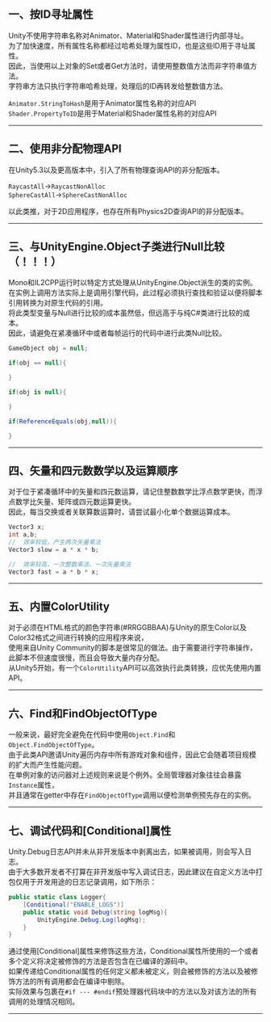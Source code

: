 ## 一、按ID寻址属性
Unity不使用字符串名称对Animator、Material和Shader属性进行内部寻址。  
为了加快速度，所有属性名称都经过哈希处理为属性ID，也是这些ID用于寻址属性。  
因此，当使用以上对象的Set或者Get方法时，请使用整数值方法而非字符串值方法。  
字符串方法只执行字符串哈希处理，处理后的ID再转发给整数值方法。  

```Animator.StringToHash```是用于Animator属性名称的对应API  
```Shader.PropertyToID```是用于Material和Shader属性名称的对应API

---
## 二、使用非分配物理API
在Unity5.3以及更高版本中，引入了所有物理查询API的非分配版本。  

```RaycastAll```->```RaycastNonAlloc```  
```SphereCastAll```->```SphereCastNonAlloc```  

以此类推，对于2D应用程序，也存在所有Physics2D查询API的非分配版本。

---
## 三、与UnityEngine.Object子类进行Null比较（！！！）
Mono和IL2CPP运行时以特定方式处理从UnityEngine.Object派生的类的实例。  
在实例上调用方法实际上是调用引擎代码，此过程必须执行查找和验证以便将脚本引用转换为对原生代码的引用。  
将此类型变量与Null进行比较的成本虽然低，但远高于与纯C#类进行比较的成本。  
因此，请避免在紧凑循环中或者每帧运行的代码中进行此类Null比较。

```C#
GameObject obj = null;

if(obj == null){

}

if(obj is null){

}

if(ReferenceEquals(obj,null)){

}

```

---
## 四、矢量和四元数数学以及运算顺序
对于位于紧凑循环中的矢量和四元数运算，请记住整数数学比浮点数学更快，而浮点数学比矢量、矩阵或四元数运算更快。  
因此，每当交换或者关联算数运算时，请尝试最小化单个数据运算成本。  
```C#
Vector3 x;
int a,b;
//  效率较低，产生两次矢量乘法
Vector3 slow = a * x * b;

//  效率较高，一次整数乘法、一次矢量乘法
Vector3 fast = a * b * x;

```

---
## 五、内置ColorUtility
对于必须在HTML格式的颜色字符串(#RRGGBBAA)与Unity的原生Color以及Color32格式之间进行转换的应用程序来说，  
使用来自Unity Community的脚本是很常见的做法。由于需要进行字符串操作，此脚本不但速度很慢，而且会导致大量内存分配。  
从Unity5开始，有一个```ColorUtility```API可以高效执行此类转换，应优先使用内置API。

---
## 六、Find和FindObjectOfType
一般来说，最好完全避免在代码中使用```Object.Find```和```Object.FindObjectOfType```。  
由于此类API邀请Unity遍历内存中所有游戏对象和组件，因此它会随着项目规模的扩大而产生性能问题。  
在单例对象的访问器对上述规则来说是个例外。全局管理器对象往往会暴露```Instance```属性，  
并且通常在getter中存在```FindObjectOfType```调用以便检测单例预先存在的实例。

---
## 七、调试代码和[Conditional]属性
Unity.Debug日志API并未从非开发版本中剥离出去，如果被调用，则会写入日志。  
由于大多数开发者不打算在非开发版中写入调试日志，因此建议在自定义方法中打包仅用于开发用途的日志记录调用，如下所示：  
```C#
public static class Logger{
    [Conditional("ENABLE_LOGS")]
    public static void Debug(string logMsg){
        UnityEngine.Debug.Log(logMsg);
    }
}
```

通过使用[Conditional]属性来修饰这些方法，Conditional属性所使用的一个或者多个定义将决定被修饰的方法是否包含在已编译的源码中。  
如果传递给Conditional属性的任何定义都未被定义，则会被修饰的方法以及被修饰方法的所有调用都会在编译中剔除。  
实际效果与包裹在```#if --- #endif```预处理器代码块中的方法以及对该方法的所有调用的处理情况相同。

---